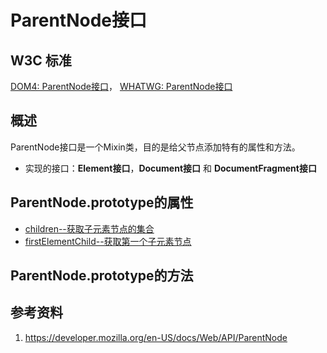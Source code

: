 # ParentNode接口

## W3C 标准
[DOM4: ParentNode接口](https://www.w3.org/TR/dom/#interface-parentnode)，
[WHATWG: ParentNode接口](https://dom.spec.whatwg.org/#interface-parentnode)

## 概述
ParentNode接口是一个Mixin类，目的是给父节点添加特有的属性和方法。

- 实现的接口：**Element接口**，**Document接口** 和 **DocumentFragment接口**

## ParentNode.prototype的属性

- [children--获取子元素节点的集合](./children/children.md)
- [firstElementChild--获取第一个子元素节点](./firstElementChild/firstElementChild.md)

## ParentNode.prototype的方法


## 参考资料
1. https://developer.mozilla.org/en-US/docs/Web/API/ParentNode